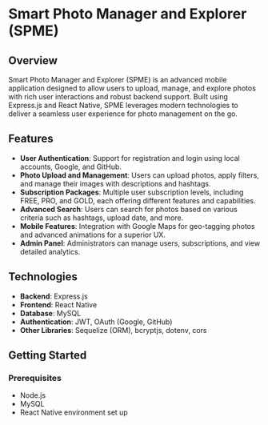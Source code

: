 # Smart Photo Manager and Explorer (SPME)

## Overview
Smart Photo Manager and Explorer (SPME) is an advanced mobile application designed to allow users to upload, manage, and explore photos with rich user interactions and robust backend support. Built using Express.js and React Native, SPME leverages modern technologies to deliver a seamless user experience for photo management on the go.

## Features
- **User Authentication**: Support for registration and login using local accounts, Google, and GitHub.
- **Photo Upload and Management**: Users can upload photos, apply filters, and manage their images with descriptions and hashtags.
- **Subscription Packages**: Multiple user subscription levels, including FREE, PRO, and GOLD, each offering different features and capabilities.
- **Advanced Search**: Users can search for photos based on various criteria such as hashtags, upload date, and more.
- **Mobile Features**: Integration with Google Maps for geo-tagging photos and advanced animations for a superior UX.
- **Admin Panel**: Administrators can manage users, subscriptions, and view detailed analytics.

## Technologies
- **Backend**: Express.js
- **Frontend**: React Native
- **Database**: MySQL
- **Authentication**: JWT, OAuth (Google, GitHub)
- **Other Libraries**: Sequelize (ORM), bcryptjs, dotenv, cors

## Getting Started
### Prerequisites
- Node.js
- MySQL
- React Native environment set up